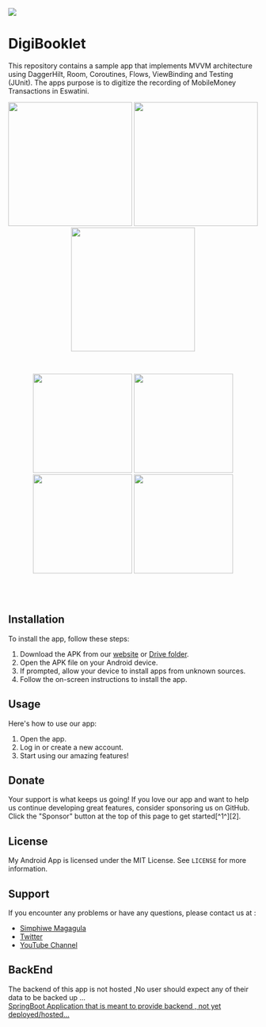 [![](https://img.shields.io/static/v1?label=Sponsor&message=%E2%9D%A4&logo=GitHub&color=%23fe8e86)](https://github.com/sponsors/sonofgreatness)

#  DigiBooklet
 This repository contains a  sample app that implements MVVM architecture using DaggerHilt, Room, Coroutines, Flows, ViewBinding and  Testing (JUnit). 
 The apps purpose is to digitize the recording of MobileMoney  Transactions in Eswatini. 
 <p align="center">
 
  <img src="https://sonofgreatness.github.io/image-holder/images/Screenshot_1.jpg" width="250">
  <img src="https://sonofgreatness.github.io/image-holder/images/Screenshot_2.jpg" width="250">
  <img src="https://sonofgreatness.github.io/image-holder/images/Screenshot_3.jpg" width="250">
</p>
<br>
<p align="center">
  <img src="https://sonofgreatness.github.io/image-holder/images/Screenshot_4.jpg" width="200">
  <img src="https://sonofgreatness.github.io/image-holder/images/Screenshot_5.jpg" width="200">
  <img src="https://sonofgreatness.github.io/image-holder/images/Screenshot_6.jpg" width="200">
  <img src="https://sonofgreatness.github.io/image-holder/images/Screenshot_7.jpg" width="200">
</p>
<br>
<br>




## Installation

To install the app, follow these steps:

1. Download the APK from our [website](https://mega.nz/file/v340QQiK#oi8LzoOgAMr1UD4xfgnwA672ILXlZYO-Uugpu1bFC8U) or [Drive folder](https://mega.nz/file/v340QQiK#oi8LzoOgAMr1UD4xfgnwA672ILXlZYO-Uugpu1bFC8U).
2. Open the APK file on your Android device.
3. If prompted, allow your device to install apps from unknown sources.
4. Follow the on-screen instructions to install the app.

## Usage

Here's how to use our app:

1. Open the app.
2. Log in or create a new account.
3. Start using our amazing features!


## Donate

Your support is what keeps us going! If you love our app and want to help us continue developing great features, consider sponsoring us on GitHub. Click the "Sponsor" button at the top of this page to get started[^1^][2].


## License

My Android App is licensed under the MIT License. See `LICENSE` for more information.


## Support

If you encounter any problems or have any questions, please contact us at :
* [Simphiwe Magagula](https://wa.link/oc1up8)
* [Twitter](https://twitter.com/janisharali)
* [YouTube Channel](https://www.youtube.com/@unusualcode)

## BackEnd 
The backend of this app is not hosted 
,No user should expect any of their data to be backed up  ...  
[SpringBoot Application that is meant to provide backend , not yet deployed/hosted...](https://github.com/sonofgreatness/digibooklet-springboot-server.git)
